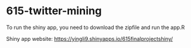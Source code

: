 # 615-twitter-mining
To run the shiny app, you need to download the zipfile and run the app.R

Shiny app website: https://yingli9.shinyapps.io/615finalprojectshiny/
